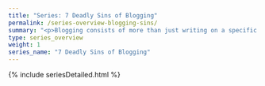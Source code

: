 ```yaml
---
title: "Series: 7 Deadly Sins of Blogging"
permalink: /series-overview-blogging-sins/
summary: "<p>Blogging consists of more than just writing on a specific topic. Blogging also includes certain characteristics that set it apart from other forms of writing. On a blog, you’re expected to be more transparent, honest, and frank. You tell stories and share personal experiences.</p><p>At the same time, you have to avoid revealing information that is too personal (which might violate the trust of those around you), or which would violate corporate privacy at work. You also have the interactive aspects of responding to comments, following your readers’ blogs, promoting your content via social channels, dealing with spam, configuring your own publishing platform, and more. In this series, I cover these characteristics of blogging through the 7 deadly sins framework.</p>"
type: series_overview
weight: 1
series_name: "7 Deadly Sins of Blogging"
---
```


{% include seriesDetailed.html %}       